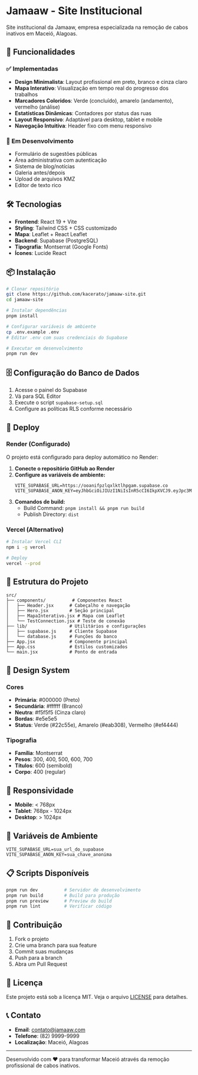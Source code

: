 # Jamaaw - Site Institucional

Site institucional da Jamaaw, empresa especializada na remoção de cabos inativos em Maceió, Alagoas.

## 🚀 Funcionalidades

### ✅ Implementadas
- **Design Minimalista**: Layout profissional em preto, branco e cinza claro
- **Mapa Interativo**: Visualização em tempo real do progresso dos trabalhos
- **Marcadores Coloridos**: Verde (concluído), amarelo (andamento), vermelho (análise)
- **Estatísticas Dinâmicas**: Contadores por status das ruas
- **Layout Responsivo**: Adaptável para desktop, tablet e mobile
- **Navegação Intuitiva**: Header fixo com menu responsivo

### 🔄 Em Desenvolvimento
- Formulário de sugestões públicas
- Área administrativa com autenticação
- Sistema de blog/notícias
- Galeria antes/depois
- Upload de arquivos KMZ
- Editor de texto rico

## 🛠️ Tecnologias

- **Frontend**: React 19 + Vite
- **Styling**: Tailwind CSS + CSS customizado
- **Mapa**: Leaflet + React Leaflet
- **Backend**: Supabase (PostgreSQL)
- **Tipografia**: Montserrat (Google Fonts)
- **Ícones**: Lucide React

## 📦 Instalação

```bash
# Clonar repositório
git clone https://github.com/kacerato/jamaaw-site.git
cd jamaaw-site

# Instalar dependências
pnpm install

# Configurar variáveis de ambiente
cp .env.example .env
# Editar .env com suas credenciais do Supabase

# Executar em desenvolvimento
pnpm run dev
```

## 🗄️ Configuração do Banco de Dados

1. Acesse o painel do Supabase
2. Vá para SQL Editor
3. Execute o script `supabase-setup.sql`
4. Configure as políticas RLS conforme necessário

## 🚀 Deploy

### Render (Configurado)
O projeto está configurado para deploy automático no Render:

1. **Conecte o repositório GitHub ao Render**
2. **Configure as variáveis de ambiente:**
   ```
   VITE_SUPABASE_URL=https://ooanifpzlqxlktlhpgam.supabase.co
   VITE_SUPABASE_ANON_KEY=eyJhbGciOiJIUzI1NiIsInR5cCI6IkpXVCJ9.eyJpc3MiOiJzdXBhYmFzZSIsInJlZiI6Im9vYW5pZnB6bHF4bGt0bGhwZ2FtIiwicm9sZSI6ImFub24iLCJpYXQiOjE3NTc1MjMyOTgsImV4cCI6MjA3MzA5OTI5OH0.O_C5gAuppQeiXnqmVqTUJiev05SiYgPvLd3qR8fdTPA
   ```
3. **Comandos de build:**
   - Build Command: `pnpm install && pnpm run build`
   - Publish Directory: `dist`

### Vercel (Alternativo)
```bash
# Instalar Vercel CLI
npm i -g vercel

# Deploy
vercel --prod
```

## 📁 Estrutura do Projeto

```
src/
├── components/          # Componentes React
│   ├── Header.jsx      # Cabeçalho e navegação
│   ├── Hero.jsx        # Seção principal
│   ├── MapaInterativo.jsx # Mapa com Leaflet
│   └── TestConnection.jsx # Teste de conexão
├── lib/                # Utilitários e configurações
│   ├── supabase.js     # Cliente Supabase
│   └── database.js     # Funções do banco
├── App.jsx             # Componente principal
├── App.css             # Estilos customizados
└── main.jsx            # Ponto de entrada
```

## 🎨 Design System

### Cores
- **Primária**: #000000 (Preto)
- **Secundária**: #ffffff (Branco)
- **Neutra**: #f5f5f5 (Cinza claro)
- **Bordas**: #e5e5e5
- **Status**: Verde (#22c55e), Amarelo (#eab308), Vermelho (#ef4444)

### Tipografia
- **Família**: Montserrat
- **Pesos**: 300, 400, 500, 600, 700
- **Títulos**: 600 (semibold)
- **Corpo**: 400 (regular)

## 📱 Responsividade

- **Mobile**: < 768px
- **Tablet**: 768px - 1024px
- **Desktop**: > 1024px

## 🔐 Variáveis de Ambiente

```env
VITE_SUPABASE_URL=sua_url_do_supabase
VITE_SUPABASE_ANON_KEY=sua_chave_anonima
```

## 📋 Scripts Disponíveis

```bash
pnpm run dev          # Servidor de desenvolvimento
pnpm run build        # Build para produção
pnpm run preview      # Preview do build
pnpm run lint         # Verificar código
```

## 🤝 Contribuição

1. Fork o projeto
2. Crie uma branch para sua feature
3. Commit suas mudanças
4. Push para a branch
5. Abra um Pull Request

## 📄 Licença

Este projeto está sob a licença MIT. Veja o arquivo [LICENSE](LICENSE) para detalhes.

## 📞 Contato

- **Email**: contato@jamaaw.com
- **Telefone**: (82) 9999-9999
- **Localização**: Maceió, Alagoas

---

Desenvolvido com ❤️ para transformar Maceió através da remoção profissional de cabos inativos.

